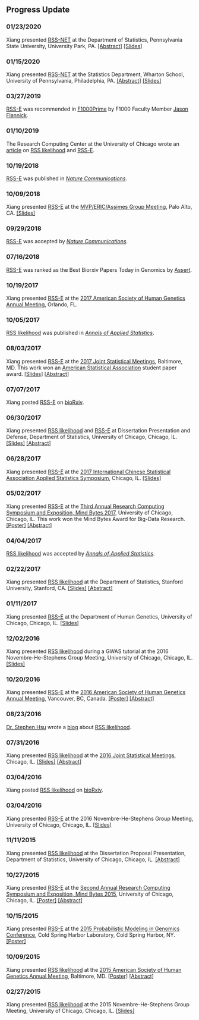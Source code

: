 ## Progress Update

[RSS-NET]: xx
[RSS-E]: https://doi.org/10.1038/s41467-018-06805-x
[RSS likelihood]: https://doi.org/10.1214/17-aoas1046

[rnt]: http://web.stanford.edu/~xiangzhu/rnt.pdf 

### 01/23/2020

Xiang presented [RSS-NET][] at the Department of Statistics, Pennsylvania State University, University Park, PA. [[Abstract]](https://science.psu.edu/stat/colloquia/sp20/xiang-zhu) [[Slides]][rnt]

### 01/15/2020

Xiang presented [RSS-NET][] at the Statistics Department, Wharton School, University of Pennsylvania, Philadelphia, PA. [[Abstract]](https://statistics.wharton.upenn.edu/research/seminars-conferences/complex-trait-genetics-through-the-lens-of-regulatory-networks/) [[Slides]][rnt]

### 03/27/2019

[RSS-E][] was recommended in [F1000Prime](https://doi.org/10.3410/f.734261365.793558023) by F1000 Faculty Member [Jason Flannick](https://f1000.com/prime/thefaculty/member/499999771097550974).

### 01/10/2019

The Research Computing Center at the University of Chicago wrote an [article](https://rcc.uchicago.edu/about-rcc/news-features/new-statistical-method-gives-second-life-gwas-data) on [RSS likelihood][] and [RSS-E][].

### 10/19/2018

[RSS-E][] was published in [*Nature Communications*](https://www.nature.com/articles/s41467-018-06805-x).

### 10/09/2018

Xiang presented [RSS-E][] at the [MVP/ERIC/Assimes Group Meeting](https://www.vacsp.research.va.gov/CSP_Centers/Palo-Alto-ERIC-Genomics.asp), Palo Alto, CA. [[Slides]](http://web.stanford.edu/~xiangzhu/ASSIMES_20181009.pdf)

### 09/29/2018

[RSS-E][] was accepted by [*Nature Communications*](https://www.nature.com/articles/s41467-018-06805-x).

### 07/16/2018

[RSS-E][] was ranked as the Best Biorxiv Papers Today in Genomics by [Assert](http://assert.pub/). 

### 10/19/2017

Xiang presented [RSS-E][] at the [2017 American Society of Human Genetics Annual Meeting](http://www.ashg.org/2017meeting/), Orlando, FL.

### 10/05/2017

[RSS likelihood][] was published in [*Annals of Applied Statistics*](http://dx.doi.org/10.1214/17-AOAS1046).

### 08/03/2017

Xiang presented [RSS-E][] at the [2017 Joint Statistical Meetings](https://ww2.amstat.org/meetings/jsm/2017), Baltimore, MD. This work won an [American Statistical Association](http://www.amstat.org/) student paper award. [[Slides]](http://www.stat.uchicago.edu/~xiangzhu/JSM_20170803.pdf) [[Abstract]](https://ww2.amstat.org/meetings/jsm/2017/onlineprogram/AbstractDetails.cfm?abstractid=322545)

### 07/07/2017

Xiang posted [RSS-E][] on [bioRxiv](https://doi.org/10.1101/160770).

### 06/30/2017

Xiang presented [RSS likelihood][] and [RSS-E][] at Dissertation Presentation and Defense, Department of Statistics, University of Chicago, Chicago, IL. [[Slides]](http://www.stat.uchicago.edu/~xiangzhu/THESIS_20170630.html) [[Abstract]](https://galton.uchicago.edu/students/seminars/2016-2017/zhu_xiang063017.pdf)

### 06/28/2017

Xiang presented [RSS-E][] at the [2017 International Chinese Statistical Association Applied Statistics Symposium](http://bioinfo.stats.northwestern.edu/~icsa/), Chicago, IL. [[Slides]](http://www.stat.uchicago.edu/~xiangzhu/ICSA_20170628.pdf)

### 05/02/2017

Xiang presented [RSS-E][] at the [Third Annual Research Computing Symposium and Exposition, Mind Bytes 2017](http://mindbytes.uchicago.edu/), University of Chicago, Chicago, IL. This work won the Mind Bytes Award for Big-Data Research. [[Poster]](https://mindbytes.uchicago.edu/2017/posters/04242017110702_posterzhu042417.pdf) [[Abstract]](https://mindbytes.uchicago.edu/2017/callforposters.php)

### 04/04/2017

[RSS likelihood][] was accepted by [*Annals of Applied Statistics*](http://dx.doi.org/10.1214/17-AOAS1046).

### 02/22/2017

Xiang presented [RSS likelihood][] at the Department of Statistics, Stanford University, Stanford, CA. [[Slides]](http://www.stat.uchicago.edu/~xiangzhu/STANFORD_20170222.html) [[Abstract]](https://statistics.stanford.edu/sites/default/files/Feb22-2017.pdf)

### 01/11/2017

Xiang presented [RSS-E][] at the Department of Human Genetics, University of Chicago, Chicago, IL. [[Slides]](http://www.stat.uchicago.edu/~xiangzhu/WIP_20170111.html)

### 12/02/2016

Xiang presented [RSS likelihood][] during a GWAS tutorial at the 2016 Novembre-He-Stephens Group Meeting, University of Chicago, Chicago, IL. [[Slides]](http://www.stat.uchicago.edu/~xiangzhu/gwas_tutorial)

### 10/20/2016

Xiang presented [RSS-E][] at the [2016 American Society of Human Genetics Annual Meeting](http://www.ashg.org/2016meeting/), Vancouver, BC, Canada. [[Poster]](http://www.stat.uchicago.edu/~xiangzhu/ASHG_2016.pdf) [[Abstract]](https://ep70.eventpilot.us/web/page.php?page=IntHtml&project=ASHG16&id=160120613)

### 08/23/2016

[Dr. Stephen Hsu](https://vp.research.msu.edu/people/hsu-stephen) wrote a [blog](http://infoproc.blogspot.com/2016/08/bayesian-large-scale-multiple.html) about [RSS likelihood][].

### 07/31/2016

Xiang presented [RSS likelihood][] at the [2016 Joint Statistical Meetings](https://ww2.amstat.org/meetings/jsm/2016/), Chicago, IL. [[Slides]](http://www.stat.uchicago.edu/~xiangzhu/JSM_20160731.pdf) [[Abstract]](https://ww2.amstat.org/meetings/jsm/2016/onlineprogram/AbstractDetails.cfm?abstractid=320123)

### 03/04/2016

Xiang posted [RSS likelihood][] on [bioRxiv](https://doi.org/10.1101/042457). 

### 03/04/2016

Xiang presented [RSS-E][] at the 2016 Novembre-He-Stephens Group Meeting, University of Chicago, Chicago, IL. [[Slides]](http://www.stat.uchicago.edu/~xiangzhu/NHS_20160304.pdf)

### 11/11/2015

Xiang presented [RSS likelihood][] at the Dissertation Proposal Presentation, Department of Statistics, University of Chicago, Chicago, IL. [[Abstract]](https://www.stat.uchicago.edu/students/seminars/2015-2016/zhu_xiang111115.pdf)

### 10/27/2015

Xiang presented [RSS-E][] at the [Second Annual Research Computing Symposium and Exposition, Mind Bytes 2015](http://mindbytes.uchicago.edu/), University of Chicago, Chicago, IL. [[Poster]](http://mindbytes.uchicago.edu/2015/posters/RCC_2015.pdf) [[Abstract]](http://mindbytes.uchicago.edu/gallery_2015.php)

### 10/15/2015

Xiang presented [RSS-E][] at the [2015 Probabilistic Modeling in Genomics Conference](https://meetings.cshl.edu/meetings.aspx?meet=probgen&year=15), Cold Spring Harbor Laboratory, Cold Spring Harbor, NY. [[Poster]](http://www.stat.uchicago.edu/~xiangzhu/CSHL_2015.pdf)

### 10/09/2015

Xiang presented [RSS likelihood][] at the [2015 American Society of Human Genetics Annual Meeting](http://www.ashg.org/2015meeting/), Baltimore, MD. [[Poster]](http://www.stat.uchicago.edu/~xiangzhu/ASHG_2015.pdf) [[Abstract]](https://ep70.eventpilotadmin.com/web/page.php?page=IntHtml&project=ASHG15&id=150120723) 

### 02/27/2015

Xiang presented [RSS likelihood][] at the 2015 Novembre-He-Stephens Group Meeting, University of Chicago, Chicago, IL. [[Slides]](http://www.stat.uchicago.edu/~xiangzhu/NHS_20150227.html)
